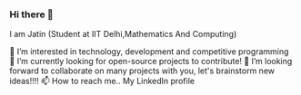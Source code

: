 ### Hi there 👋 

I am Jatin (Student at IIT Delhi,Mathematics And Computing)


👀 I’m interested in technology, development and competitive programming
🌱 I’m currently looking for open-source projects to contribute!
💞️ I’m looking forward to collaborate on many projects with you, let's brainstorm new ideas!!!!
📫 How to reach me.. My LinkedIn profile
<!--
**learningfreak6609/learningfreak6609** is a ✨ _special_ ✨ repository because its `README.md` (this file) appears on your GitHub profile.

Here are some ideas to get you started:

- 🔭 I’m currently working on ...
- 🌱 I’m currently learning ...
- 👯 I’m looking to collaborate on ...
- 🤔 I’m looking for help with ...
- 💬 Ask me about ...
- 📫 How to reach me: ...
- 😄 Pronouns: ...
- ⚡ Fun fact: ...
-->
